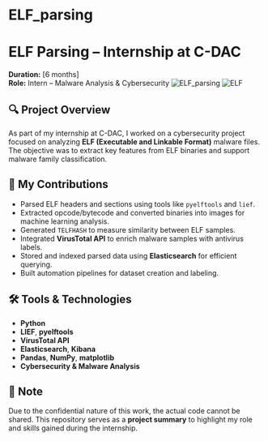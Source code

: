 # ELF_parsing

# ELF Parsing – Internship at C-DAC

**Duration:** [6 months]  
**Role:** Intern – Malware Analysis & Cybersecurity
![ELF_parsing](https://github.com/user-attachments/assets/f8dd2b46-6adf-4d2c-902d-513a7c12783d)
![ELF](https://github.com/user-attachments/assets/5e7ea250-6fb3-4a14-b43e-3befb5e837b9)

## 🔍 Project Overview

As part of my internship at C-DAC, I worked on a cybersecurity project focused on analyzing **ELF (Executable and Linkable Format)** malware files. The objective was to extract key features from ELF binaries and support malware family classification.

## 🧠 My Contributions

- Parsed ELF headers and sections using tools like `pyelftools` and `lief`.
- Extracted opcode/bytecode and converted binaries into images for machine learning analysis.
- Generated `TELFHASH` to measure similarity between ELF samples.
- Integrated **VirusTotal API** to enrich malware samples with antivirus labels.
- Stored and indexed parsed data using **Elasticsearch** for efficient querying.
- Built automation pipelines for dataset creation and labeling.

## 🛠️ Tools & Technologies

- **Python**
- **LIEF**, **pyelftools**
- **VirusTotal API**
- **Elasticsearch**, **Kibana**
- **Pandas**, **NumPy**, **matplotlib**
- **Cybersecurity & Malware Analysis**

## 🚫 Note

Due to the confidential nature of this work, the actual code cannot be shared. This repository serves as a **project summary** to highlight my role and skills gained during the internship.


